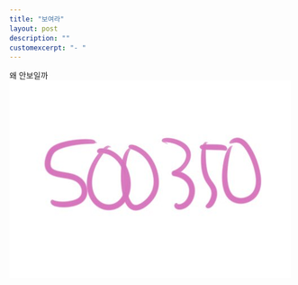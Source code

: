 ```yaml
---
title: "보여라"
layout: post
description: ""
customexcerpt: "- "
---
```


왜 안보일까
![다시](/assets/img/500350.jpg)
